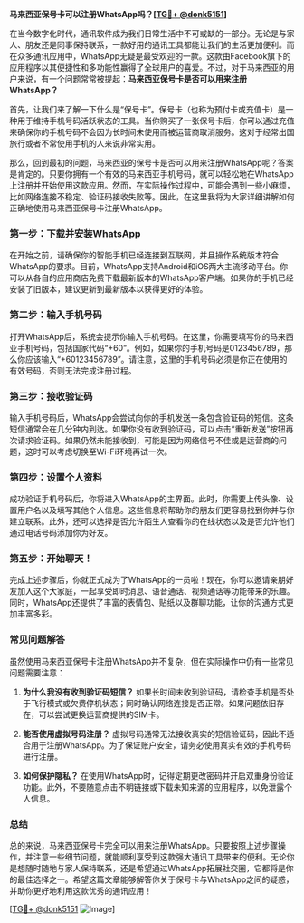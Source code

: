 **马来西亚保号卡可以注册WhatsApp吗？[[TG💪+ @donk5151](https://t.me/s/donk5151)]**

在当今数字化时代，通讯软件成为我们日常生活中不可或缺的一部分。无论是与家人、朋友还是同事保持联系，一款好用的通讯工具都能让我们的生活更加便利。而在众多通讯应用中，WhatsApp无疑是最受欢迎的一款。这款由Facebook旗下的应用程序以其便捷性和多功能性赢得了全球用户的喜爱。不过，对于马来西亚的用户来说，有一个问题常常被提起：**马来西亚保号卡是否可以用来注册WhatsApp？**

首先，让我们来了解一下什么是“保号卡”。保号卡（也称为预付卡或充值卡）是一种用于维持手机号码活跃状态的工具。当你购买了一张保号卡后，你可以通过充值来确保你的手机号码不会因为长时间未使用而被运营商取消服务。这对于经常出国旅行或者不常使用手机的人来说非常实用。

那么，回到最初的问题，马来西亚的保号卡是否可以用来注册WhatsApp呢？答案是肯定的。只要你拥有一个有效的马来西亚手机号码，就可以轻松地在WhatsApp上注册并开始使用这款应用。然而，在实际操作过程中，可能会遇到一些小麻烦，比如网络连接不稳定、验证码接收失败等。因此，在这里我将为大家详细讲解如何正确地使用马来西亚保号卡注册WhatsApp。

### **第一步：下载并安装WhatsApp**
在开始之前，请确保你的智能手机已经连接到互联网，并且操作系统版本符合WhatsApp的要求。目前，WhatsApp支持Android和iOS两大主流移动平台。你可以从各自的应用商店免费下载最新版本的WhatsApp客户端。如果你的手机已经安装了旧版本，建议更新到最新版本以获得更好的体验。

### **第二步：输入手机号码**
打开WhatsApp后，系统会提示你输入手机号码。在这里，你需要填写你的马来西亚手机号码，包括国家代码“+60”。例如，如果你的手机号码是0123456789，那么你应该输入“+60123456789”。请注意，这里的手机号码必须是你正在使用的有效号码，否则无法完成注册过程。

### **第三步：接收验证码**
输入手机号码后，WhatsApp会尝试向你的手机发送一条包含验证码的短信。这条短信通常会在几分钟内到达。如果你没有收到验证码，可以点击“重新发送”按钮再次请求验证码。如果仍然未能接收到，可能是因为网络信号不佳或是运营商的问题，这时可以考虑切换至Wi-Fi环境再试一次。

### **第四步：设置个人资料**
成功验证手机号码后，你将进入WhatsApp的主界面。此时，你需要上传头像、设置用户名以及填写其他个人信息。这些信息将帮助你的朋友们更容易找到你并与你建立联系。此外，还可以选择是否允许陌生人查看你的在线状态以及是否允许他们通过电话号码添加你为好友。

### **第五步：开始聊天！**
完成上述步骤后，你就正式成为了WhatsApp的一员啦！现在，你可以邀请亲朋好友加入这个大家庭，一起享受即时消息、语音通话、视频通话等功能带来的乐趣。同时，WhatsApp还提供了丰富的表情包、贴纸以及群聊功能，让你的沟通方式更加丰富多彩。

### **常见问题解答**
虽然使用马来西亚保号卡注册WhatsApp并不复杂，但在实际操作中仍有一些常见问题需要注意：

1. **为什么我没有收到验证码短信？**
   如果长时间未收到验证码，请检查手机是否处于飞行模式或欠费停机状态；同时确认网络连接是否正常。如果问题依旧存在，可以尝试更换运营商提供的SIM卡。

2. **能否使用虚拟号码注册？**
   虚拟号码通常无法接收真实的短信验证码，因此不适合用于注册WhatsApp。为了保证账户安全，请务必使用真实有效的手机号码进行注册。

3. **如何保护隐私？**
   在使用WhatsApp时，记得定期更改密码并开启双重身份验证功能。此外，不要随意点击不明链接或下载未知来源的应用程序，以免泄露个人信息。

### **总结**
总的来说，马来西亚保号卡完全可以用来注册WhatsApp。只要按照上述步骤操作，并注意一些细节问题，就能顺利享受到这款强大通讯工具带来的便利。无论你是想随时随地与家人保持联系，还是希望通过WhatsApp拓展社交圈，它都将是你的最佳选择之一。希望这篇文章能够解答你关于保号卡与WhatsApp之间的疑惑，并助你更好地利用这款优秀的通讯应用！

[[TG💪+ @donk5151](https://t.me/s/donk5151) ![Image](https://i.postimg.cc/rwNCRYN7/Snipaste-2025-04-30-17-27-05.png)]